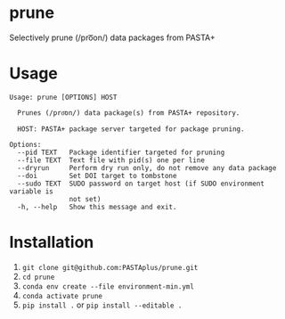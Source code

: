 # prune
Selectively prune (/pro͞on/) data packages from PASTA+

# Usage
```
Usage: prune [OPTIONS] HOST

  Prunes (/pro͞on/) data package(s) from PASTA+ repository.

  HOST: PASTA+ package server targeted for package pruning.

Options:
  --pid TEXT   Package identifier targeted for pruning
  --file TEXT  Text file with pid(s) one per line
  --dryrun     Perform dry run only, do not remove any data package
  --doi        Set DOI target to tombstone
  --sudo TEXT  SUDO password on target host (if SUDO environment variable is
               not set)
  -h, --help   Show this message and exit.
```

# Installation
1. `git clone git@github.com:PASTAplus/prune.git`
1. `cd prune`
1. `conda env create --file environment-min.yml`
1. `conda activate prune`
1. `pip install .` or `pip install --editable .`
